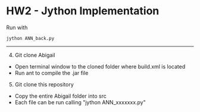 # HW2 - Jython Implementation

Run with

```
jython ANN_back.py
```

---------------

4) Git clone Abigail
- Open terminal window to the cloned folder where build.xml is located
- Run ant to compile the .jar file

5) Git clone this repository
- Copy the entire Abigail folder into src
- Each file can be run calling "jython ANN_xxxxxxx.py"

 
